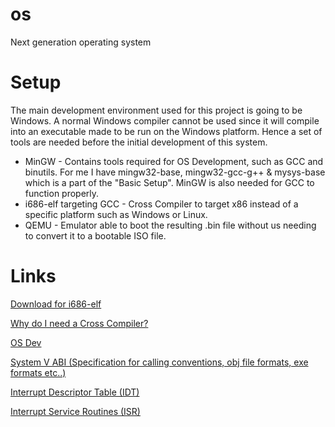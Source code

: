 # os
Next generation operating system

# Setup
The main development environment used for this project is going to be Windows.
A normal Windows compiler cannot be used since it will compile into an executable
made to be run on the Windows platform. Hence a set of tools are needed before 
the initial development of this system.

* MinGW - Contains tools required for OS Development, such as GCC and binutils. For me I have mingw32-base, mingw32-gcc-g++ & mysys-base which is a part of the "Basic Setup". MinGW is also needed for GCC to function properly.
* i686-elf targeting GCC - Cross Compiler to target x86 instead of a specific platform such as Windows or Linux.
* QEMU - Emulator able to boot the resulting .bin file without us needing to convert it to a bootable ISO file.

# Links
[Download for i686-elf](https://github.com/lordmilko/i686-elf-tools)

[Why do I need a Cross Compiler?](https://wiki.osdev.org/Why_do_I_need_a_Cross_Compiler)

[OS Dev](https://wiki.osdev.org/Main_Page)

[System V ABI (Specification for calling conventions, obj file formats, exe formats etc..)](https://wiki.osdev.org/System_V_ABI)

[Interrupt Descriptor Table (IDT)](https://wiki.osdev.org/Interrupt_Descriptor_Table)

[Interrupt Service Routines (ISR)](https://wiki.osdev.org/Interrupt_Service_Routines)